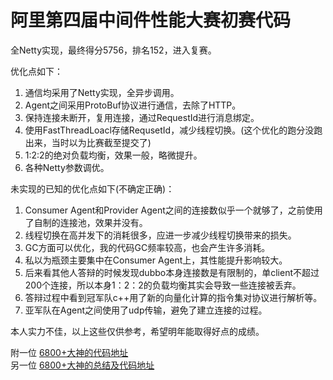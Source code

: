 # 阿里第四届中间件性能大赛初赛代码
全Netty实现，最终得分5756，排名152，进入复赛。

优化点如下：  
1. 通信均采用了Netty实现，全异步调用。
2. Agent之间采用ProtoBuf协议进行通信，去除了HTTP。
3. 保持连接未断开，复用连接，通过RequestId进行消息绑定。
4. 使用FastThreadLoacl存储RequsetId，减少线程切换。(这个优化的跑分没跑出来，当时以为比赛截至提交了)
5. 1:2:2的绝对负载均衡，效果一般，略微提升。
6. 各种Netty参数调优。

未实现的已知的优化点如下(不确定正确)：
1. Consumer Agent和Provider Agent之间的连接数似乎一个就够了，之前使用了自制的连接池，效果并没有。
2. 线程切换在高并发下的消耗很多，应进一步减少线程切换带来的损失。
3. GC方面可以优化，我的代码GC频率较高，也会产生许多消耗。
4. 私以为瓶颈主要集中在Consumer Agent上，其性能提升影响较大。
5. 后来看其他人答辩的时候发现dubbo本身连接数是有限制的，单client不超过200个连接，所以本身1：2：2的负载均衡其实会导致一些连接被丢弃。
6. 答辩过程中看到冠军队c++用了新的向量化计算的指令集对协议进行解析等。
7. 亚军队在Agent之间使用了udp传输，避免了建立连接的过程。

本人实力不佳，以上这些仅供参考，希望明年能取得好点的成绩。  

附一位  [6800+大神的代码地址](https://github.com/kyle2008/ali_race2018_r1_agent)  
另一位 [6800+大神的总结及代码地址](https://mp.weixin.qq.com/s/M9QY-Oe9xdLW2plFNlraFw) 

